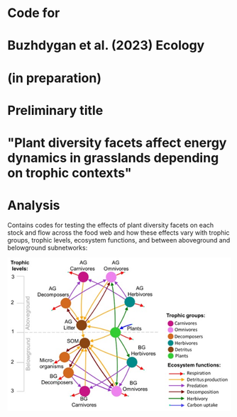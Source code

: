 
# Code for 
# Buzhdygan et al. (2023) Ecology  
# (in preparation)

# Preliminary title  
# "Plant diversity facets affect energy dynamics in grasslands depending on trophic contexts"


# Analysis 
Contains codes for testing the effects of plant diversity facets on each stock and flow across the food web and how these effects vary with trophic groups, trophic levels, ecosystem functions, and between aboveground and belowground subnetworks: 

![](ConceptualModel.jpg)

